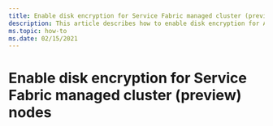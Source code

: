 ```yaml
---
title: Enable disk encryption for Service Fabric managed cluster (preview) nodes
description: This article describes how to enable disk encryption for Azure Service Fabric managed cluster nodes.
ms.topic: how-to
ms.date: 02/15/2021
---
```

# Enable disk encryption for Service Fabric managed cluster (preview) nodes

